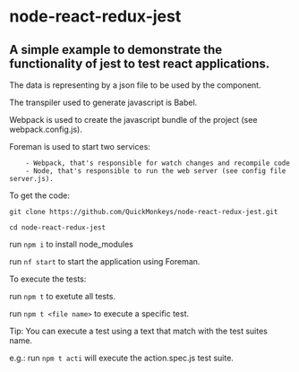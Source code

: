 # node-react-redux-jest

## A simple example to demonstrate the functionality of jest to test react applications.

The data is representing by a json file to be used by the component.

The transpiler used to generate javascript is Babel.

Webpack is used to create the javascript bundle of the project (see webpack.config.js).

Foreman is used to start two services:
```
    - Webpack, that's responsible for watch changes and recompile code
    - Node, that's responsible to run the web server (see config file server.js).
```

To get the code:

`git clone https://github.com/QuickMonkeys/node-react-redux-jest.git`

`cd node-react-redux-jest`

run `npm i` to install node_modules

run `nf start` to start the application using Foreman.

To execute the tests:

run `npm t` to exetute all tests.

run `npm t <file name>` to execute a specific test.

Tip: You can execute a test using a text that match with the test suites name.

e.g.: run `npm t acti` will execute the action.spec.js test suite.
